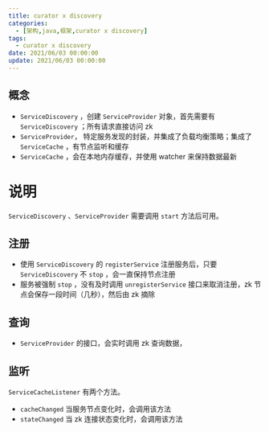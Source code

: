 ```yaml
---
title: curator x discovery
categories: 
  - [架构,java,框架,curator x discovery]
tags:
  - curator x discovery
date: 2021/06/03 00:00:00
update: 2021/06/03 00:00:00
---
```


## 概念

- `ServiceDiscovery`  ，创建 `ServiceProvider` 对象，首先需要有 `ServiceDiscovery` ；所有请求直接访问 zk
- `ServiceProvider`， 特定服务发现的封装，并集成了负载均衡策略；集成了 `ServiceCache` ，有节点监听和缓存
- `ServiceCache` ，会在本地内存缓存，并使用 watcher 来保持数据最新

# 说明

`ServiceDiscovery` 、`ServiceProvider` 需要调用 `start` 方法后可用。

## 注册

- 使用 `ServiceDiscovery` 的 `registerService` 注册服务后，只要 `ServiceDiscovery` 不 `stop` ，会一直保持节点注册
- 服务被强制 `stop` ，没有及时调用 `unregisterService` 接口来取消注册，zk 节点会保存一段时间（几秒），然后由 zk 摘除

## 查询

- `ServiceProvider` 的接口，会实时调用 zk 查询数据，

## 监听

`ServiceCacheListener` 有两个方法。

- `cacheChanged` 当服务节点变化时，会调用该方法
- `stateChanged` 当 zk 连接状态变化时，会调用该方法
